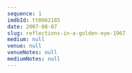 ```yaml
---
sequence: 1
imdbId: tt0062185
date: 2007-08-07
slug: reflections-in-a-golden-eye-1967
medium: null
venue: null
venueNotes: null
mediumNotes: null
---
```


